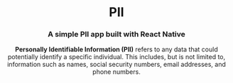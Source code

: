 <div align="center">

# PII

### A simple PII app built with React Native

**Personally Identifiable Information (PII)** refers to any data that could potentially identify a specific individual. This includes, but is not limited to, information such as names, social security numbers, email addresses, and phone numbers.

</div>